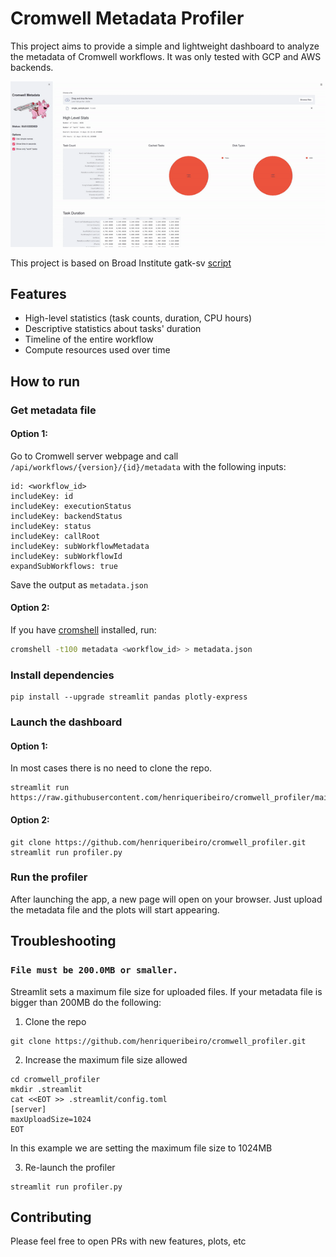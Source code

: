 # Cromwell Metadata Profiler

This project aims to provide a simple and lightweight dashboard to analyze the metadata of Cromwell workflows. 
It was only tested with GCP and AWS backends.

<p align="center">
  <img src="https://github.com/henriqueribeiro/cromwell_profiler/blob/main/img/profiler.gif" alt="animated" />
</p>

This project is based on Broad Institute gatk-sv [script](https://github.com/broadinstitute/gatk-sv/blob/master/scripts/cromwell/analyze_resource_acquisition.py)

## Features
- High-level statistics (task counts, duration, CPU hours)
- Descriptive statistics about tasks' duration
- Timeline of the entire workflow
- Compute resources used over time

## How to run
### Get metadata file
#### Option 1:
Go to Cromwell server webpage and call `/api/workflows/{version}/{id}/metadata` with the following inputs:
```
id: <workflow_id>
includeKey: id
includeKey: executionStatus
includeKey: backendStatus
includeKey: status
includeKey: callRoot
includeKey: subWorkflowMetadata
includeKey: subWorkflowId
expandSubWorkflows: true
``` 
Save the output as `metadata.json`

#### Option 2:
If you have [cromshell](https://github.com/broadinstitute/cromshell) installed, run:
```bash
cromshell -t100 metadata <workflow_id> > metadata.json
```

### Install dependencies
```
pip install --upgrade streamlit pandas plotly-express
```

### Launch the dashboard
#### Option 1:
In most cases there is no need to clone the repo. 
```
streamlit run https://raw.githubusercontent.com/henriqueribeiro/cromwell_profiler/main/profiler.py
```

#### Option 2:
```
git clone https://github.com/henriqueribeiro/cromwell_profiler.git
streamlit run profiler.py
```

### Run the profiler
After launching the app, a new page will open on your browser. Just upload the metadata file and the plots will start appearing.

## Troubleshooting
### `File must be 200.0MB or smaller.`

Streamlit sets a maximum file size for uploaded files. If your metadata file is bigger than 200MB do the following:

1. Clone the repo
```
git clone https://github.com/henriqueribeiro/cromwell_profiler.git
```
2. Increase the maximum file size allowed
```
cd cromwell_profiler
mkdir .streamlit
cat <<EOT >> .streamlit/config.toml
[server]
maxUploadSize=1024
EOT
```
In this example we are setting the maximum file size to 1024MB

3. Re-launch the profiler
```
streamlit run profiler.py
```

## Contributing
Please feel free to open PRs with new features, plots, etc

